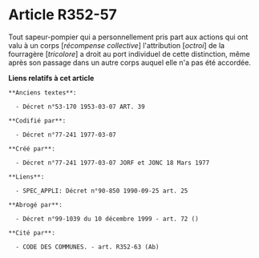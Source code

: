 # Article R352-57

Tout sapeur-pompier qui a personnellement pris part aux actions qui ont valu à un corps [*récompense collective*]
l'attribution [*octroi*] de la fourragère [*tricolore*] a droit au port individuel de cette distinction, même après son
passage dans un autre corps auquel elle n'a pas été accordée.

**Liens relatifs à cet article**

	**Anciens textes**:

	  - Décret n°53-170 1953-03-07 ART. 39

	**Codifié par**:

	  - Décret n°77-241 1977-03-07

	**Créé par**:

	  - Décret n°77-241 1977-03-07 JORF et JONC 18 Mars 1977

	**Liens**:

	  - SPEC_APPLI: Décret n°90-850 1990-09-25 art. 25

	**Abrogé par**:

	  - Décret n°99-1039 du 10 décembre 1999 - art. 72 ()

	**Cité par**:

	  - CODE DES COMMUNES. - art. R352-63 (Ab)
